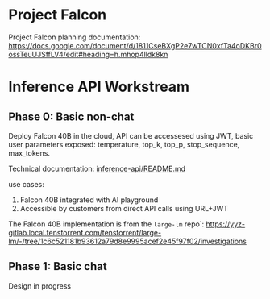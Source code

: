 # Project Falcon

Project Falcon planning documentation: https://docs.google.com/document/d/1811CseBXgP2e7wTCN0xfTa4oDKBr0ossTeuUJSffLV4/edit#heading=h.mhop4lldk8kn

# Inference API Workstream

## Phase 0: Basic non-chat

Deploy Falcon 40B in the cloud, API can be accessesed using JWT, basic user parameters exposed: temperature, top_k, top_p, stop_sequence, max_tokens.

Technical documentation: [inference-api/README.md](inference-api/README.md)

use cases:
1. Falcon 40B integrated with AI playground
2. Accessible by customers from direct API calls using URL+JWT

The Falcon 40B implementation is from the `large-lm` repo`: https://yyz-gitlab.local.tenstorrent.com/tenstorrent/large-lm/-/tree/1c6c521181b93612a79d8e9995acef2e45f97f02/investigations

## Phase 1: Basic chat

Design in progress